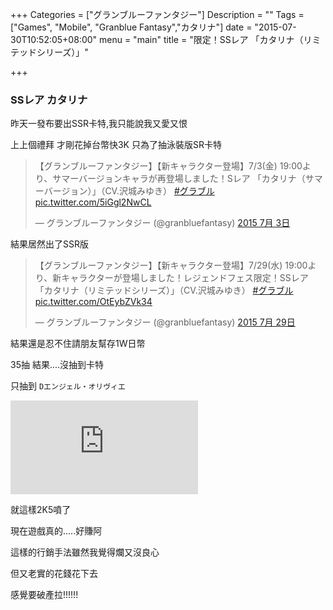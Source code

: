 +++
Categories = ["グランブルーファンタジー"]
Description = ""
Tags = ["Games", "Mobile", "Granblue Fantasy","カタリナ"]
date = "2015-07-30T10:52:05+08:00"
menu = "main"
title = "限定！SSレア 「カタリナ（リミテッドシリーズ）」"

+++

### SSレア カタリナ

昨天一發布要出SSR卡特,我只能說我又愛又恨

上上個禮拜 才剛花掉台幣快3K 只為了抽泳裝版SR卡特


<blockquote class="twitter-tweet" lang="zh-tw"><p lang="ja" dir="ltr">【グランブルーファンタジー】【新キャラクター登場】7/3(金) 19:00より、サマーバージョンキャラが再登場しました！Sレア 「カタリナ（サマーバージョン）」（CV.沢城みゆき） <a href="https://twitter.com/hashtag/%E3%82%B0%E3%83%A9%E3%83%96%E3%83%AB?src=hash">#グラブル</a> <a href="http://t.co/5iGgl2NwCL">pic.twitter.com/5iGgl2NwCL</a></p>&mdash; グランブルーファンタジー (@granbluefantasy) <a href="https://twitter.com/granbluefantasy/status/616913105742761988">2015 7月 3日</a></blockquote>
<script async src="//platform.twitter.com/widgets.js" charset="utf-8"></script>

結果居然出了SSR版 

<blockquote class="twitter-tweet" lang="zh-tw"><p lang="ja" dir="ltr">【グランブルーファンタジー】【新キャラクター登場】7/29(水) 19:00より、新キャラクターが登場しました！レジェンドフェス限定！SSレア 「カタリナ（リミテッドシリーズ）」（CV.沢城みゆき） <a href="https://twitter.com/hashtag/%E3%82%B0%E3%83%A9%E3%83%96%E3%83%AB?src=hash">#グラブル</a> <a href="http://t.co/OtEybZVk34">pic.twitter.com/OtEybZVk34</a></p>&mdash; グランブルーファンタジー (@granbluefantasy) <a href="https://twitter.com/granbluefantasy/status/626332020713455616">2015 7月 29日</a></blockquote>
<script async src="//platform.twitter.com/widgets.js" charset="utf-8"></script>

結果還是忍不住請朋友幫存1W日幣

35抽 結果....沒抽到卡特

只抽到 `Dエンジェル・オリヴィエ`


![Dエンジェル・オリヴィエ](http://gbf-wiki.com/index.php?plugin=attach&refer=img&openfile=2040005000.png)

就這樣2K5噴了

現在遊戲真的.....好賺阿

這樣的行銷手法雖然我覺得爛又沒良心

但又老實的花錢花下去

感覺要破產拉!!!!!!
